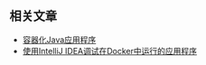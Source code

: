 ## 相关文章

- [容器化Java应用程序](http://tu-yucheng.github.io/docker/2023/05/23/java-dockerize-app.html)
- [使用IntelliJ IDEA调试在Docker中运行的应用程序](http://tu-yucheng.github.io/docker/2023/05/23/docker-debug-app-with-intellij.html)